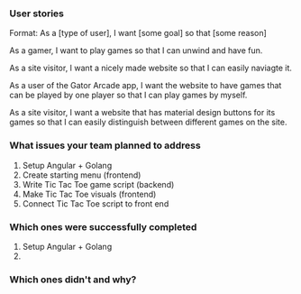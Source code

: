 ### User stories
Format: As a [type of user], I want [some goal] so that [some reason]

As a gamer, I want to play games so that I can unwind and have fun.

As a site visitor, I want a nicely made website so that I can easily naviagte it. 

As a user of the Gator Arcade app, I want the website to have games that can be played by one player so that I can play games by myself.

As a site visitor, I want a website that has material design buttons for its games so that I can easily distinguish between different games on the site.
### What issues your team planned to address
1. Setup Angular + Golang
2. Create starting menu (frontend)
3. Write Tic Tac Toe game script (backend)
4. Make Tic Tac Toe visuals (frontend)
5. Connect Tic Tac Toe script to front end
### Which ones were successfully completed
1. Setup Angular + Golang
2. 
### Which ones didn't and why?
